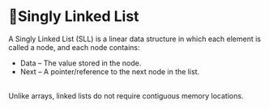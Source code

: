# 🔹Singly Linked List

A Singly Linked List (SLL) is a linear data structure in which each element is called a node, and each node contains:
* Data – The value stored in the node.
* Next – A pointer/reference to the next node in the list.
<br>
Unlike arrays, linked lists do not require contiguous memory locations.
